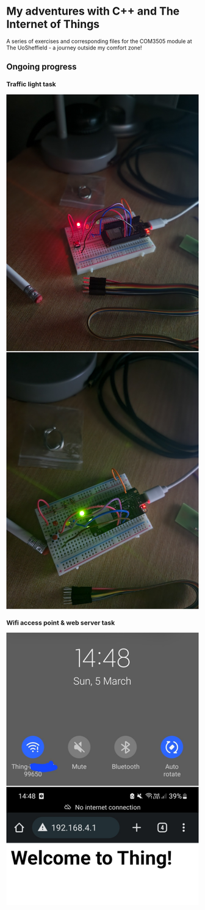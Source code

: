 # My adventures with C++ and The Internet of Things

A series of exercises and corresponding files for the COM3505 module at The UoSheffield - a journey outside my comfort zone!

## Ongoing progress

### Traffic light task

![traffic light exercise](./static/traffic_light1.jpg)
![traffic light exercise](./static/traffic_light2.jpg)

### Wifi access point & web server task

![Wifi access point & web server](./static/wifi_access.jpg)
![Wifi access point & web server](./static/web_server.jpg)
